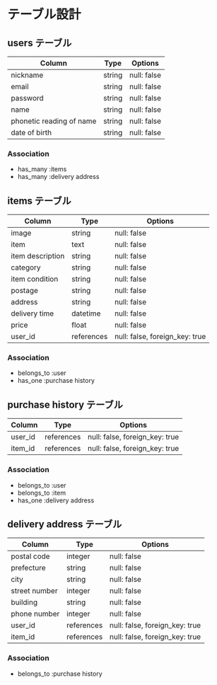 # テーブル設計

## users テーブル

| Column                     | Type   | Options     |
| -------------------------- | ------ | ----------- |
| nickname                   | string | null: false |
| email                      | string | null: false |
| password                   | string | null: false |
| name                       | string | null: false |
| phonetic reading of name   | string | null: false |
| date of birth              | string | null: false |

### Association

- has_many :items
- has_many :delivery address

## items テーブル

| Column                 | Type   | Options                            |
| ---------------------- | ------ | ---------------------------------- |
| image                  | string | null: false                        |
| item                   | text | null: false                        |
| item description       | string | null: false                        |
| category               | string | null: false                        |
| item condition         | string | null: false                        |
| postage                | string | null: false                        |
| address                | string | null: false                        |
| delivery time          | datetime | null: false                        |
| price                  | float | null: false                        |
| user_id                | references | null: false, foreign_key: true |


### Association

- belongs_to :user
- has_one :purchase history



## purchase history テーブル

| Column  | Type       | Options                        |
| ------- | ---------- | ------------------------------ |
| user_id   | references | null: false, foreign_key: true |
| item_id   | references | null: false, foreign_key: true |

### Association

- belongs_to :user
- belongs_to :item
- has_one :delivery address

## delivery address テーブル

| Column   | Type       | Options                        |
| -------- | ---------- | ------------------------------ |
| postal code    | integer | null: false |
| prefecture    |string| null: false |
| city   | string | null: false |
| street number    | integer | null: false |
| building    | string | null: false |
| phone number    | integer | null: false |
| user_id   | references | null: false, foreign_key: true |
| item_id   | references | null: false, foreign_key: true |

### Association

- belongs_to :purchase history